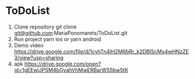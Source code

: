 # ToDoList
1. Clone repository git clone git@github.com:MariaPonomarets/ToDoList.git
2. Run project yarn ios or yarn android
3. Demo video https://drive.google.com/file/d/1cyhTn4lH2M6bRr_k2DBIScMs4wHNzZE3/view?usp=sharing
4. apk https://drive.google.com/open?id=1gEEwjJPSM4bGyahVhMwERBarW55bw5tK

